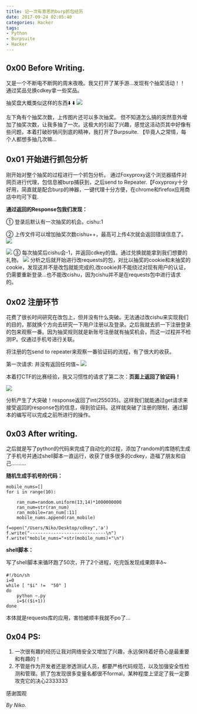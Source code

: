 ```yaml
---
title: 记一次有意思的burp抓包经历
date: 2017-09-24 02:05:40
categories: Hacker
tags:
- Python
- Burpsuite
- Hacker
---
```

## 0x00 Before Writing.
又是一个不断电不断网的周末夜晚。我又打开了某手游…发现有个抽奖活动！！
通过奖品兑换cdkey拿一些奖品。

抽奖盘大概类似这样的东西⬇️ ⬇️
![](https://pic4.zhimg.com/80/v2-1a0e944f384ade0cbfb88896817f3e57_hd.jpg)

左下角有个抽奖次数，上传图片还可以多次抽奖。
但不知道怎么搞的突然意外增加了抽奖次数，让我多抽了一次。这极大的引起了兴趣，感觉这活动页其中好像有些问题，本着打破砂锅问到底的精神，我打开了Burpsuite.
【毕竟人之常情，每个人都想多抽几次嘛…

## 0x01 开始进行抓包分析
刚开始对整个抽奖的过程进行一个抓包分析。
通过Foxyproxy这个浏览器插件对网页进行代理，包信息被burp捕获到，之后send to Repeater.【Foxyproxy十分好用，简直就是配合burp的神器，一键代理十分方便，在chrome和firefox应用商店中均可下载.

<!--more-->
**通过返回的Response包我们发现：**

① 登录后默认有一次抽奖的机会。cishu:1

② 上传文件可以增加抽奖次数cishu++，最高可上传4次就会返回错误信息了。
![](https://pic4.zhimg.com/80/v2-5f43e8c1a9f4c103e00694119ba3b04f_hd.jpg)

![](https://pic4.zhimg.com/80/v2-49615c0421b34110909aae99d1189e3f_hd.jpg)
③ 每次抽奖后cishu会-1，并返回cdkey的值。通过兑换就能拿到我们想要的礼物。
![](https://pic4.zhimg.com/80/v2-b511887273be778f170cc2d07151606b_hd.jpg)
分析之后就开始进行改requests的包，对比以抽奖的cookie和未抽奖的cookie，发现这并不是改包就能完成的,改cookie并不能绕过对现有用户的认证，仍需要重新登录…也不能改cishu，因为cishu并不是在requests包中进行请求的。

## 0x02 注册环节
花费了很长时间研究在改包上，但并没有什么突破。无法通过改cishu来实现我们的目的，那就换个方向去研究一下用户注册以及登录。之后我就去抓一下注册登录的包来观察一番。因为抽奖规则就是新账号注册就有抽奖机会，而这一过程并不检测IP。仅通过手机号进行关联。

将注册的包send to repeater来观察一番验证码的流程，有了很大的收获。

第一次请求: 并没有返回任何值~
![](https://pic2.zhimg.com/80/v2-bab4cd11cce81e0aaa0022bf4767feb1_hd.jpg)



本着打CTF的比赛经验，我又习惯性的请求了第二次：**页面上返回了验证码！**

![](https://pic2.zhimg.com/80/v2-63b1c384c2caf0532a39236004ff6a85_hd.jpg)

分析产生了大突破！response返回了int(255035)。这样我们就能通过get请求来接受返回的response包的信息，得到验证码。这样就突破了注册的限制，通过脚本的编写可以完成之前所进行的操作。

## 0x03 After writing.
之后就是写了python的代码来完成了自动化的过程，添加了random的库随机生成了手机号并通过shell脚本一直运行，收获了很多很多的cdkey，造福了朋友和自己……….

**随机生成手机号的代码：**

```
mobile_nums=[]
for i in range(10):

	ran_num=random.uniform(13,14)*1000000000
	ran_num=str(ran_num)
	ran_mobile=ran_num[:11]
	mobile_nums.append(ran_mobile)

f=open("/Users/Niko/Desktop/cdkey",'a')
f.write("-----------------------------\n")
f.write("mobile_nums="+str(mobile_nums)+"\n")
```

**shell脚本：**

写了shell脚本来循环跑了50次，开了2个进程，吃完饭发现成果颇丰ð~

```
#!/bin/sh
i=0
while [ "$i" !=  "50" ]
do
	python ~.py
	i=$(($i+1))
done
```
本体就是requests库的应用，害怕被顺丰我就不po了…

## 0x04 PS:
1. 一次很有趣的经历让我对网络安全又增加了兴趣，永远保持着好奇心是最重要和有趣的！
2. 不管是作为开发者还是渗透测试人员，都要严格代码规范，以及加强安全性检测和管理。抓了包发现很多变量名都很不formal，某种程度上坚定了我一定要攻克它的决心2333333



感谢围观

*By Niko.*
